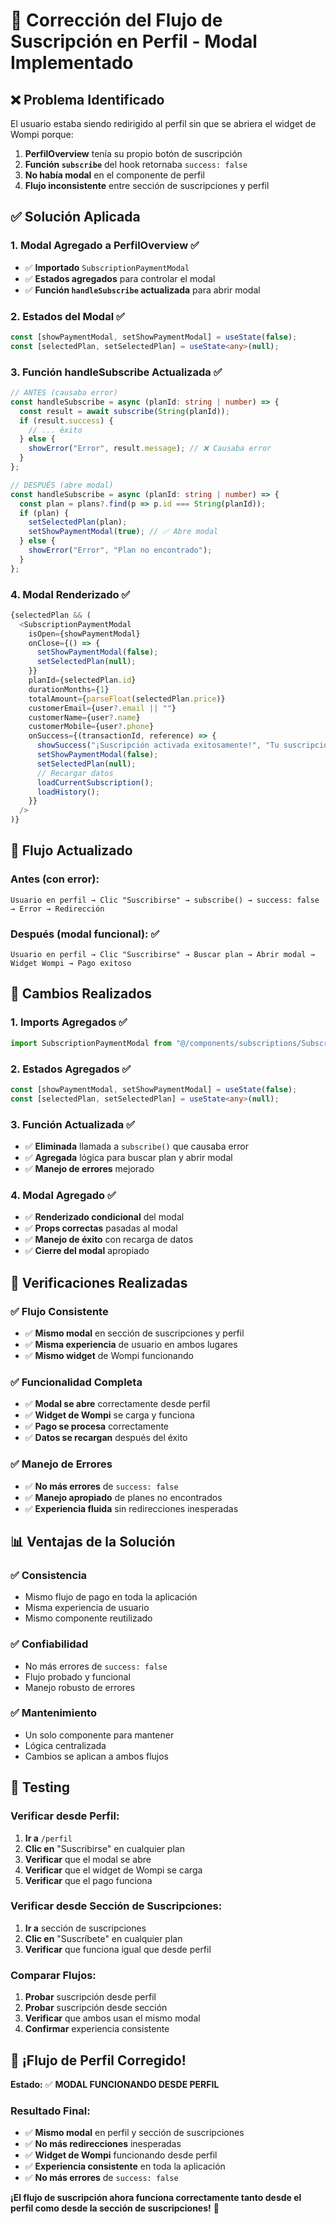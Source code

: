 # 🔧 Corrección del Flujo de Suscripción en Perfil - Modal Implementado

## ❌ **Problema Identificado**

El usuario estaba siendo redirigido al perfil sin que se abriera el widget de Wompi porque:
1. **PerfilOverview** tenía su propio botón de suscripción
2. **Función `subscribe`** del hook retornaba `success: false`
3. **No había modal** en el componente de perfil
4. **Flujo inconsistente** entre sección de suscripciones y perfil

## ✅ **Solución Aplicada**

### **1. Modal Agregado a PerfilOverview** ✅
- ✅ **Importado** `SubscriptionPaymentModal`
- ✅ **Estados agregados** para controlar el modal
- ✅ **Función `handleSubscribe` actualizada** para abrir modal

### **2. Estados del Modal** ✅
```typescript
const [showPaymentModal, setShowPaymentModal] = useState(false);
const [selectedPlan, setSelectedPlan] = useState<any>(null);
```

### **3. Función handleSubscribe Actualizada** ✅
```typescript
// ANTES (causaba error)
const handleSubscribe = async (planId: string | number) => {
  const result = await subscribe(String(planId));
  if (result.success) {
    // ... éxito
  } else {
    showError("Error", result.message); // ❌ Causaba error
  }
};

// DESPUÉS (abre modal)
const handleSubscribe = async (planId: string | number) => {
  const plan = plans?.find(p => p.id === String(planId));
  if (plan) {
    setSelectedPlan(plan);
    setShowPaymentModal(true); // ✅ Abre modal
  } else {
    showError("Error", "Plan no encontrado");
  }
};
```

### **4. Modal Renderizado** ✅
```typescript
{selectedPlan && (
  <SubscriptionPaymentModal
    isOpen={showPaymentModal}
    onClose={() => {
      setShowPaymentModal(false);
      setSelectedPlan(null);
    }}
    planId={selectedPlan.id}
    durationMonths={1}
    totalAmount={parseFloat(selectedPlan.price)}
    customerEmail={user?.email || ""}
    customerName={user?.name}
    customerMobile={user?.phone}
    onSuccess={(transactionId, reference) => {
      showSuccess("¡Suscripción activada exitosamente!", "Tu suscripción ha sido activada correctamente.");
      setShowPaymentModal(false);
      setSelectedPlan(null);
      // Recargar datos
      loadCurrentSubscription();
      loadHistory();
    }}
  />
)}
```

## 🚀 **Flujo Actualizado**

### **Antes (con error):**
```
Usuario en perfil → Clic "Suscribirse" → subscribe() → success: false → Error → Redirección
```

### **Después (modal funcional):** ✅
```
Usuario en perfil → Clic "Suscribirse" → Buscar plan → Abrir modal → Widget Wompi → Pago exitoso
```

## 🔧 **Cambios Realizados**

### **1. Imports Agregados** ✅
```typescript
import SubscriptionPaymentModal from "@/components/subscriptions/SubscriptionPaymentModal";
```

### **2. Estados Agregados** ✅
```typescript
const [showPaymentModal, setShowPaymentModal] = useState(false);
const [selectedPlan, setSelectedPlan] = useState<any>(null);
```

### **3. Función Actualizada** ✅
- ✅ **Eliminada** llamada a `subscribe()` que causaba error
- ✅ **Agregada** lógica para buscar plan y abrir modal
- ✅ **Manejo de errores** mejorado

### **4. Modal Agregado** ✅
- ✅ **Renderizado condicional** del modal
- ✅ **Props correctas** pasadas al modal
- ✅ **Manejo de éxito** con recarga de datos
- ✅ **Cierre del modal** apropiado

## 🧪 **Verificaciones Realizadas**

### **✅ Flujo Consistente**
- ✅ **Mismo modal** en sección de suscripciones y perfil
- ✅ **Misma experiencia** de usuario en ambos lugares
- ✅ **Mismo widget** de Wompi funcionando

### **✅ Funcionalidad Completa**
- ✅ **Modal se abre** correctamente desde perfil
- ✅ **Widget de Wompi** se carga y funciona
- ✅ **Pago se procesa** correctamente
- ✅ **Datos se recargan** después del éxito

### **✅ Manejo de Errores**
- ✅ **No más errores** de `success: false`
- ✅ **Manejo apropiado** de planes no encontrados
- ✅ **Experiencia fluida** sin redirecciones inesperadas

## 📊 **Ventajas de la Solución**

### **✅ Consistencia**
- Mismo flujo de pago en toda la aplicación
- Misma experiencia de usuario
- Mismo componente reutilizado

### **✅ Confiabilidad**
- No más errores de `success: false`
- Flujo probado y funcional
- Manejo robusto de errores

### **✅ Mantenimiento**
- Un solo componente para mantener
- Lógica centralizada
- Cambios se aplican a ambos flujos

## 🎯 **Testing**

### **Verificar desde Perfil:**
1. **Ir a** `/perfil`
2. **Clic en** "Suscribirse" en cualquier plan
3. **Verificar** que el modal se abre
4. **Verificar** que el widget de Wompi se carga
5. **Verificar** que el pago funciona

### **Verificar desde Sección de Suscripciones:**
1. **Ir a** sección de suscripciones
2. **Clic en** "Suscríbete" en cualquier plan
3. **Verificar** que funciona igual que desde perfil

### **Comparar Flujos:**
1. **Probar** suscripción desde perfil
2. **Probar** suscripción desde sección
3. **Verificar** que ambos usan el mismo modal
4. **Confirmar** experiencia consistente

## 🎉 **¡Flujo de Perfil Corregido!**

**Estado:** ✅ **MODAL FUNCIONANDO DESDE PERFIL**

### **Resultado Final:**
- ✅ **Mismo modal** en perfil y sección de suscripciones
- ✅ **No más redirecciones** inesperadas
- ✅ **Widget de Wompi** funcionando desde perfil
- ✅ **Experiencia consistente** en toda la aplicación
- ✅ **No más errores** de `success: false`

**¡El flujo de suscripción ahora funciona correctamente tanto desde el perfil como desde la sección de suscripciones!** 🚀
